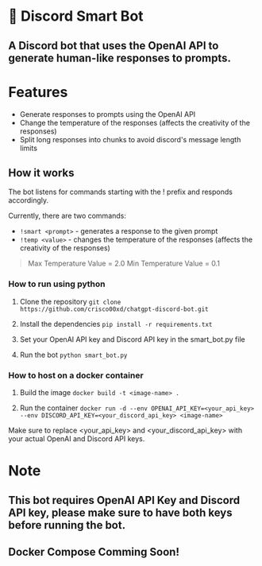 # 🤖 Discord Smart Bot
## A Discord bot that uses the OpenAI API to generate human-like responses to prompts.

# Features
- Generate responses to prompts using the OpenAI API
- Change the temperature of the responses (affects the creativity of the responses)
- Split long responses into chunks to avoid discord's message length limits

## How it works
The bot listens for commands starting with the ! prefix and responds accordingly.

Currently, there are two commands:

- `!smart <prompt>` - generates a response to the given prompt
- `!temp <value>` - changes the temperature of the responses (affects the creativity of the responses)
> Max Temperature Value = 2.0
> Min Temperature Value = 0.1

### How to run using python

1. Clone the repository
```git clone https://github.com/crisco00xd/chatgpt-discord-bot.git```

2. Install the dependencies
```pip install -r requirements.txt```

3. Set your OpenAI API key and Discord API key in the smart_bot.py file

4. Run the bot
```python smart_bot.py```

### How to host on a docker container

1. Build the image
```docker build -t <image-name> . ```

2. Run the container
```docker run -d --env OPENAI_API_KEY=<your_api_key> --env DISCORD_API_KEY=<your_discord_api_key> <image-name>```

Make sure to replace <your_api_key> and <your_discord_api_key> with your actual OpenAI and Discord API keys.

# Note
## This bot requires OpenAI API Key and Discord API key, please make sure to have both keys before running the bot.
## Docker Compose Comming Soon!
